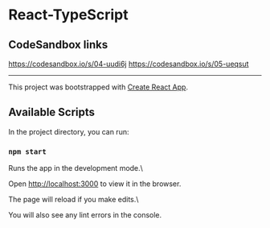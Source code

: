
# React-TypeScript

  
## CodeSandbox links

  https://codesandbox.io/s/04-uudi6j
  https://codesandbox.io/s/05-ueqsut

<hr>

This project was bootstrapped with [Create React App](https://github.com/facebook/create-react-app).

  

## Available Scripts

  

In the project directory, you can run:

  

### `npm start`

  

Runs the app in the development mode.\

Open [http://localhost:3000](http://localhost:3000) to view it in the browser.

  

The page will reload if you make edits.\

You will also see any lint errors in the console.

  
  

